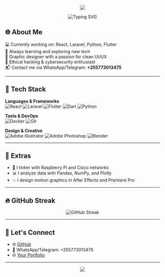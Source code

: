 <!-- 🌟 Neon-Themed GitHub README (Simulated Glow) -->
<p align="center">
  <img src="https://capsule-render.vercel.app/api?type=waving&color=F700FF&height=120&section=footer"/>
</p>
<!-- 🌟 Neon-Themed GitHub README (Simulated Glow) -->

<p align="center">
  <img src="https://readme-typing-svg.demolab.com?font=Fira+Code&weight=600&size=28&duration=3000&pause=1000&color=F700FF&center=true&vCenter=true&multiline=true&width=600&lines=Hey!+I'm+pyjoek" alt="Typing SVG" />
</p>

## 🌐 About Me

💻 Currently working on: React, Laravel, Python, Flutter  
🌱 Always learning and exploring new tech  
🎨 Graphic designer with a passion for clean UI/UX  
🔐 Ethical hacking & cybersecurity enthusiast  
📬 Contact me via WhatsApp/Telegram: **+255773013475**

---

## 🚀 Tech Stack

**Languages & Frameworks**  
![React](https://img.shields.io/badge/React-00FFFF?style=for-the-badge&logo=react&logoColor=black)
![Laravel](https://img.shields.io/badge/Laravel-FF2D95?style=for-the-badge&logo=laravel&logoColor=white)
![Flutter](https://img.shields.io/badge/Flutter-01C5C4?style=for-the-badge&logo=flutter&logoColor=white)
![Dart](https://img.shields.io/badge/Dart-00B4D8?style=for-the-badge&logo=dart&logoColor=white)
![Python](https://img.shields.io/badge/Python-F9A826?style=for-the-badge&logo=python&logoColor=white)

**Tools & DevOps**  
![Docker](https://img.shields.io/badge/Docker-0ABAB5?style=for-the-badge&logo=docker&logoColor=white)
![Git](https://img.shields.io/badge/Git-FF007F?style=for-the-badge&logo=git&logoColor=white)

**Design & Creative**  
![Adobe Illustrator](https://img.shields.io/badge/Illustrator-FF9A00?style=for-the-badge&logo=adobeillustrator&logoColor=white)
![Adobe Photoshop](https://img.shields.io/badge/Photoshop-0078D4?style=for-the-badge&logo=adobephotoshop&logoColor=white)
![Blender](https://img.shields.io/badge/Blender-FF6EC7?style=for-the-badge&logo=blender&logoColor=white)

---

## 🌈 Extras

- 🎯 I tinker with Raspberry Pi and Cisco networks
- 📊 I analyze data with Pandas, NumPy, and Plotly
- 💥 I design motion graphics in After Effects and Premiere Pro

---

## 🔥 GitHub Streak

<p align="center">
  <img src="https://streak-stats.demolab.com?user=pyjoek&theme=neon-palenight&hide_border=true&background=000000&ring=F700FF&fire=F700FF&currStreakLabel=F700FF" alt="GitHub Streak"/>
</p>

---

## 🔗 Let's Connect

- 🌐 [GitHub](https://github.com/pyjoek)
- 📱 WhatsApp/Telegram: +255773013475
- 🌐 [Your Portfolio](https://your-portfolio-link.com)

---

<p align="center">
  <img src="https://capsule-render.vercel.app/api?type=waving&color=F700FF&height=120&section=footer"/>
</p>
